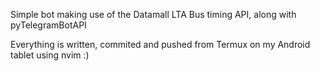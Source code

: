 Simple bot making use of the Datamall LTA Bus timing API, along with pyTelegramBotAPI

Everything is written, commited and pushed from Termux on my Android tablet using nvim :)
